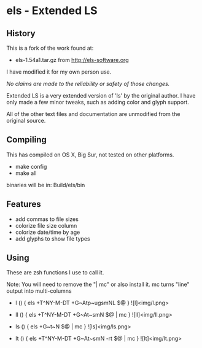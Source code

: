 # els - Extended LS
## History
This is a fork of the work found at:

- els-1.54a1.tar.gz from http://els-software.org

I have modified it for my own person use.

*No claims are made to the reliability or safety of those changes.*

Extended LS is a very extended version of 'ls' by the original author.  I have only made a few minor tweaks, such as adding color and glyph support.

All of the other text files and documentation are unmodified from the original source.

## Compiling
This has compiled on OS X, Big Sur, not tested on other platforms.

- make config
- make all

binaries will be in:  Build/els/bin

## Features
- add commas to file sizes
- colorize file size column
- colorize date/time by age
- add glyphs to show file types

## Using
These are zsh functions I use to call it.

Note: You will need to remove the "| mc" or also install it.
mc turns "line" output into multi-columns

- l  () { els +T^NY-M-DT +G~Atp~ugsmNL $@ }
![l]<img/l.png>

- ll () { els +T^NY-M-DT +G~At~smN $@ | mc }
![ll]<img/ll.png>

- ls () { els +G~t~N $@ | mc }
![ls]<img/ls.png>

- lt () { els +T^NY-M-DT +G~At~smN -rt $@ | mc }
![lt]<img/lt.png>
